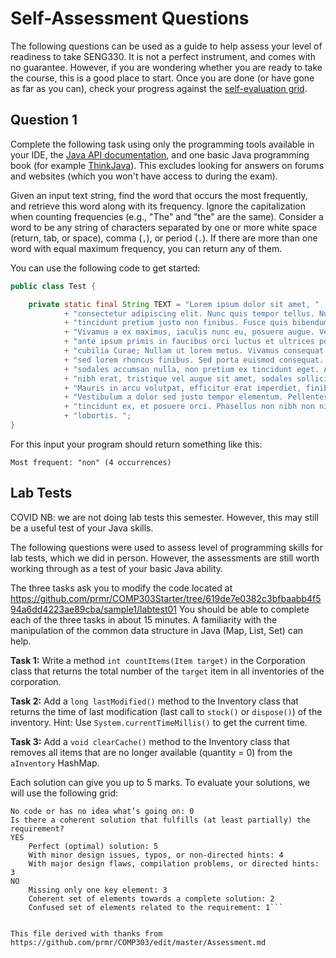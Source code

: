 # Self-Assessment Questions

The following questions can be used as a guide to help assess your level of readiness to take SENG330. It is not a perfect instrument, and comes with no guarantee. However, if you are wondering whether you are ready to take the course, this is a good place to start. Once you are done (or have gone as far as you can), check your progress against the [self-evaluation grid](selfeval.md).

## Question 1

Complete the following task using only the programming tools available in your IDE, the [Java API documentation](https://docs.oracle.com/javase/8/docs/api/), and one basic Java programming book (for example [ThinkJava](http://www.greenteapress.com/thinkapjava/thinkapjava.pdf)). This excludes looking for answers on forums and websites (which you won't have access to during the exam).

Given an input text string, find the word that occurs the most frequently, and retrieve this word along with its frequency. Ignore the capitalization when counting frequencies (e.g., "The" and "the" are the same). Consider a word to be any string of characters separated by one or more white space (return, tab, or space), comma (`,`), or period (`.`). If there are more than one word with equal maximum frequency, you can return any of them.

You can use the following code to get started:

```java
public class Test {

	private static final String TEXT = "Lorem ipsum dolor sit amet, "
			+ "consectetur adipiscing elit. Nunc quis tempor tellus. Nulla "
			+ "tincidunt pretium justo non finibus. Fusce quis bibendum ante. "
			+ "Vivamus a ex maximus, iaculis nunc eu, posuere augue. Vestibulum "
			+ "ante ipsum primis in faucibus orci luctus et ultrices posuere "
			+ "cubilia Curae; Nullam ut lorem metus. Vivamus consequat eros "
			+ "sed lorem rhoncus finibus. Sed porta euismod consequat. Etiam "
			+ "sodales accumsan nulla, non pretium ex tincidunt eget. Aliquam "
			+ "nibh erat, tristique vel augue sit amet, sodales sollicitudin leo. "
			+ "Mauris in arcu volutpat, efficitur erat imperdiet, finibus dolor. "
			+ "Vestibulum a dolor sed justo tempor elementum. Pellentesque eu "
			+ "tincidunt ex, et posuere orci. Phasellus non nibh non nibh pharetra "
			+ "lobortis. ";
}
```

For this input your program should return something like this:

```
Most frequent: "non" (4 occurrences)
```

## Lab Tests
COVID NB: we are not doing lab tests this semester. However, this may still be a useful test of your Java skills.

The following questions were used to assess level of programming skills for lab tests, which we did in person. However, the assessments are still worth working through as a test of your basic Java ability. 

The three tasks ask you to modify the code located at 
https://github.com/prmr/COMP303Starter/tree/619de7e0382c3bfbaabb4f594a6dd4223ae89cba/sample1/labtest01 
You should be able to complete each of the three tasks in about 15 minutes.
A familiarity with the manipulation of the common data structure in Java (Map, List, Set) can help.

**Task 1:** Write a method `int countItems(Item target)` in the Corporation class that returns the total number of the `target` item in all inventories of the corporation.

**Task 2:** Add a `long lastModified()` method to the Inventory class that returns the time of last modification (last call to `stock()` or `dispose()`) of the inventory. Hint: Use `System.currentTimeMillis()` to get the current time.

**Task 3:** Add a `void clearCache()` method to the Inventory class that removes all items that are no longer available (quantity = 0) from the `aInventory` HashMap.

Each solution can give you up to 5 marks. To evaluate your solutions, we will use the following grid:

```
No code or has no idea what’s going on: 0
Is there a coherent solution that fulfills (at least partially) the requirement?
YES
	Perfect (optimal) solution: 5
	With minor design issues, typos, or non-directed hints: 4
	With major design flaws, compilation problems, or directed hints: 3
NO
	Missing only one key element: 3
	Coherent set of elements towards a complete solution: 2
	Confused set of elements related to the requirement: 1```


This file derived with thanks from https://github.com/prmr/COMP303/edit/master/Assessment.md

